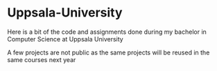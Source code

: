 # Uppsala-University
Here is a bit of the code and assignments done during my bachelor in Computer Science at Uppsala University

A few projects are not public as the same projects will be reused in the same courses next year
